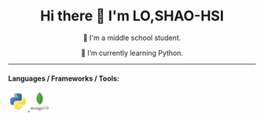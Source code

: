 <h1 align="center">Hi there 👋 I'm LO,SHAO-HSI</h1>
<p align="center"> 🏫 I'm a middle school student.</p>

<p align="center"> 🌱 I’m currently learning Python.<p align="center">

<hr>

#### Languages / Frameworks / Tools:  
<a href="https://www.python.org" target="_blank"> 
<img src="https://raw.githubusercontent.com/devicons/devicon/master/icons/python/python-original.svg" alt="python" width="40" height="40"/> 
</a>

<a href="https://www.mongodb.com/" target="_blank"> 
<img src="https://raw.githubusercontent.com/devicons/devicon/master/icons/mongodb/mongodb-original-wordmark.svg" alt="mongodb" width="40" height="40"/> 
</a> 
